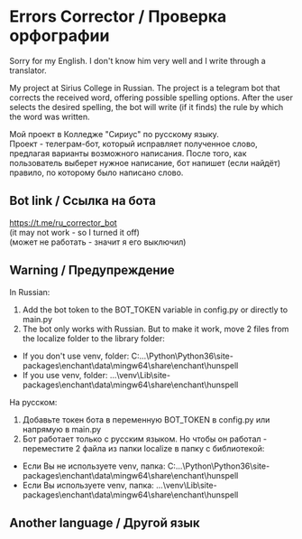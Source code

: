 # Errors Corrector / Проверка орфографии
Sorry for my English. I don't know him very well and I write through a translator.

My project at Sirius College in Russian. 
The project is a telegram bot that corrects the received word, offering possible spelling options.
After the user selects the desired spelling,
the bot will write (if it finds) the rule by which the word was written.

Мой проект в Колледже "Сириус" по русскому языку.   
Проект - телеграм-бот, который исправляет полученное слово, предлагая варианты возможного написания.
После того, как пользователь выберет нужное написание, 
бот напишет (если найдёт) правило, по которому было написано слово.

## Bot link / Ссылка на бота
https://t.me/ru_corrector_bot   
(it may not work - so I turned it off)  
(может не работать - значит я его выключил)


## Warning / Предупреждение
In Russian:
1) Add the bot token to the BOT_TOKEN variable in config.py or directly to main.py
2) The bot only works with Russian. But to make it work, move 2 files from the localize folder
to the library folder:
- If you don't use venv, folder: C:\...\Python\Python36\site-packages\enchant\data\mingw64\share\enchant\hunspell
- If you use venv, folder: ...\venv\Lib\site-packages\enchant\data\mingw64\share\enchant\hunspell


На русском:
1) Добавьте токен бота в переменную BOT_TOKEN в config.py или напрямую в main.py
2) Бот работает только с русским языком. Но чтобы он работал - переместите 2 файла из папки localize
в папку с библиотекой:
- Если Вы не используете venv, папка: C:\...\Python\Python36\site-packages\enchant\data\mingw64\share\enchant\hunspell
- Если Вы используете venv, папка: ...\venv\Lib\site-packages\enchant\data\mingw64\share\enchant\hunspell

## Another language / Другой язык
